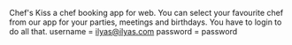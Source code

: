 Chef's Kiss a chef booking app for web.
You can select your favourite chef from our app for your parties, meetings and birthdays.
You have to login to do all that. username = ilyas@ilyas.com  password = password
